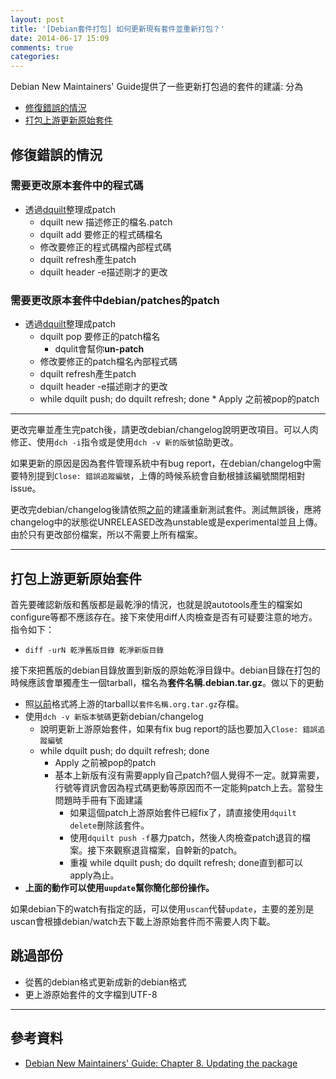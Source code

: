 ```yaml
---
layout: post
title: '[Debian套件打包] 如何更新現有套件並重新打包？'
date: 2014-06-17 15:09
comments: true
categories: 
---
```

Debian New Maintainers' Guide提供了一些更新打包過的套件的建議:
分為

* [修復錯誤的情況](#fix)
* [打包上游更新原始套件](#rel)

<a name="fix"></a>
---
## 修復錯誤的情況
### 需要更改原本套件中的程式碼

* 透過[dquilt](http://wen00072-blog.logdown.com/posts/204026-joined-his-patch-package-for-debian-packages)整理成patch
	* dquilt new 描述修正的檔名.patch
  * dquilt add 要修正的程式碼檔名
  * 修改要修正的程式碼檔內部程式碼
  * dquilt refresh產生patch
  * dquilt header -e描述剛才的更改

### 需要更改原本套件中debian/patches的patch

* 透過[dquilt](http://wen00072-blog.logdown.com/posts/204026-joined-his-patch-package-for-debian-packages)整理成patch
	* dquilt pop 要修正的patch檔名
  		* dqulit會幫你**un-patch**
  * 修改要修正的patch檔名內部程式碼
  * dquilt refresh產生patch
  * dquilt header -e描述剛才的更改
  * while dquilt push; do dquilt refresh; done
  		* Apply 之前被pop的patch

---
更改完畢並產生完patch後，請更改debian/changelog說明更改項目。可以人肉修正、使用`dch -i`指令或是使用`dch -v 新的版號`協助更改。

如果更新的原因是因為套件管理系統中有bug report，在debian/changelog中需要特別提到`Close: 錯誤追蹤編號`，上傳的時候系統會自動根據該編號關閉相對issue。

更改完debian/changelog後請依照[之前](https://www.debian.org/doc/manuals/maint-guide/build.en.html#completebuild)的建議重新測試套件。測試無誤後，應將changelog中的狀態從UNRELEASED改為unstable或是experimental並且上傳。由於只有更改部份檔案，所以不需要上所有檔案。

---
<a name="rel"></a>
## 打包上游更新原始套件
首先要確認新版和舊版都是最乾淨的情況，也就是說autotools產生的檔案如configure等都不應該存在。接下來使用diff人肉檢查是否有可疑要注意的地方。指令如下：

* `diff -urN 乾淨舊版目錄 乾淨新版目錄`

接下來把舊版的debian目錄放置到新版的原始乾淨目錄中。debian目錄在打包的時候應該會單獨產生一個tarball，檔名為**套件名稱.debian.tar.gz**。做以下的更動

* 照[以前](http://wen00072-blog.logdown.com/posts/201844-package-deb-packages-loose-style)格式將上游的tarball以`套件名稱.org.tar.gz`存檔。
* 使用`dch -v 新版本號碼`更新debian/changelog
	* 說明更新上游原始套件，如果有fix bug report的話也要加入`Close: 錯誤追蹤編號`
  * while dquilt push; do dquilt refresh; done
    * Apply 之前被pop的patch
    * 基本上新版有沒有需要apply自己patch?個人覺得不一定。就算需要，行號等資訊會因為程式碼更動等原因而不一定能夠patch上去。當發生問題時手冊有下面建議
      * 如果這個patch上游原始套件已經fix了，請直接使用`dquilt delete`刪除該套件。
      * 使用`dquilt push -f`暴力patch，然後人肉檢查patch退貨的檔案。接下來觀察退貨檔案，自幹新的patch。
      * 重複 while dquilt push; do dquilt refresh; done直到都可以apply為止。
* **上面的動作可以使用`uupdate`幫你簡化部份操作。** 

如果debian下的watch有指定的話，可以使用`uscan`代替`update`，主要的差別是uscan會根據debian/watch去下載上游原始套件而不需要人肉下載。


## 跳過部份

* 從舊的debian格式更新成新的debian格式
* 更上游原始套件的文字檔到UTF-8


---
## 參考資料

* [Debian New Maintainers' Guide: Chapter 8. Updating the package](https://www.debian.org/doc/manuals/maint-guide/update.en.html)
